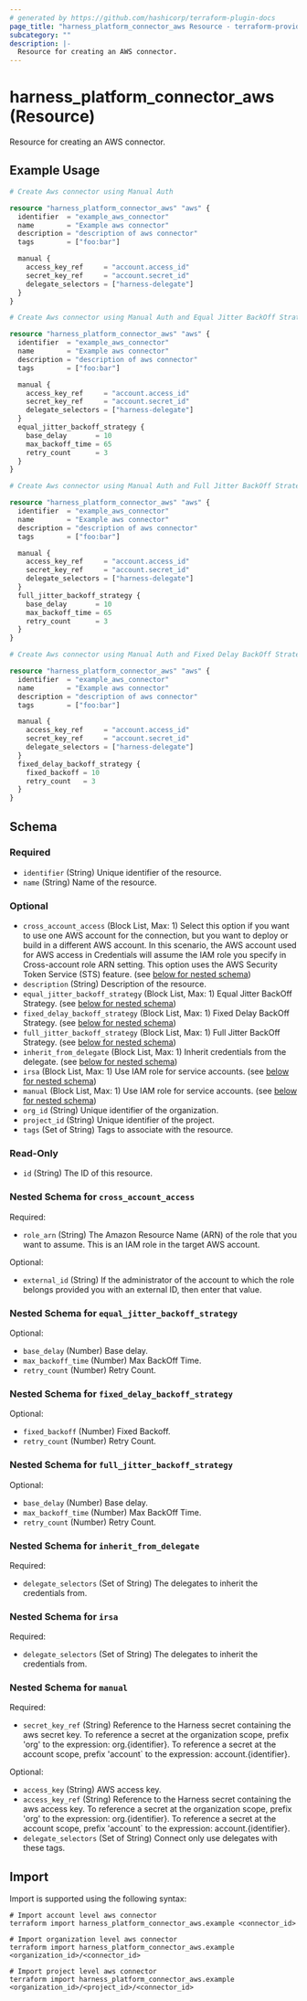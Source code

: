 ```yaml
---
# generated by https://github.com/hashicorp/terraform-plugin-docs
page_title: "harness_platform_connector_aws Resource - terraform-provider-harness"
subcategory: ""
description: |-
  Resource for creating an AWS connector.
---
```


# harness_platform_connector_aws (Resource)

Resource for creating an AWS connector.

## Example Usage

```terraform
# Create Aws connector using Manual Auth

resource "harness_platform_connector_aws" "aws" {
  identifier  = "example_aws_connector"
  name        = "Example aws connector"
  description = "description of aws connector"
  tags        = ["foo:bar"]

  manual {
    access_key_ref     = "account.access_id"
    secret_key_ref     = "account.secret_id"
    delegate_selectors = ["harness-delegate"]
  }
}

# Create Aws connector using Manual Auth and Equal Jitter BackOff Strategy

resource "harness_platform_connector_aws" "aws" {
  identifier  = "example_aws_connector"
  name        = "Example aws connector"
  description = "description of aws connector"
  tags        = ["foo:bar"]

  manual {
    access_key_ref     = "account.access_id"
    secret_key_ref     = "account.secret_id"
    delegate_selectors = ["harness-delegate"]
  }
  equal_jitter_backoff_strategy {
    base_delay       = 10
    max_backoff_time = 65
    retry_count      = 3
  }
}

# Create Aws connector using Manual Auth and Full Jitter BackOff Strategy

resource "harness_platform_connector_aws" "aws" {
  identifier  = "example_aws_connector"
  name        = "Example aws connector"
  description = "description of aws connector"
  tags        = ["foo:bar"]

  manual {
    access_key_ref     = "account.access_id"
    secret_key_ref     = "account.secret_id"
    delegate_selectors = ["harness-delegate"]
  }
  full_jitter_backoff_strategy {
    base_delay       = 10
    max_backoff_time = 65
    retry_count      = 3
  }
}

# Create Aws connector using Manual Auth and Fixed Delay BackOff Strategy

resource "harness_platform_connector_aws" "aws" {
  identifier  = "example_aws_connector"
  name        = "Example aws connector"
  description = "description of aws connector"
  tags        = ["foo:bar"]

  manual {
    access_key_ref     = "account.access_id"
    secret_key_ref     = "account.secret_id"
    delegate_selectors = ["harness-delegate"]
  }
  fixed_delay_backoff_strategy {
    fixed_backoff = 10
    retry_count   = 3
  }
}
```

<!-- schema generated by tfplugindocs -->
## Schema

### Required

- `identifier` (String) Unique identifier of the resource.
- `name` (String) Name of the resource.

### Optional

- `cross_account_access` (Block List, Max: 1) Select this option if you want to use one AWS account for the connection, but you want to deploy or build in a different AWS account. In this scenario, the AWS account used for AWS access in Credentials will assume the IAM role you specify in Cross-account role ARN setting. This option uses the AWS Security Token Service (STS) feature. (see [below for nested schema](#nestedblock--cross_account_access))
- `description` (String) Description of the resource.
- `equal_jitter_backoff_strategy` (Block List, Max: 1) Equal Jitter BackOff Strategy. (see [below for nested schema](#nestedblock--equal_jitter_backoff_strategy))
- `fixed_delay_backoff_strategy` (Block List, Max: 1) Fixed Delay BackOff Strategy. (see [below for nested schema](#nestedblock--fixed_delay_backoff_strategy))
- `full_jitter_backoff_strategy` (Block List, Max: 1) Full Jitter BackOff Strategy. (see [below for nested schema](#nestedblock--full_jitter_backoff_strategy))
- `inherit_from_delegate` (Block List, Max: 1) Inherit credentials from the delegate. (see [below for nested schema](#nestedblock--inherit_from_delegate))
- `irsa` (Block List, Max: 1) Use IAM role for service accounts. (see [below for nested schema](#nestedblock--irsa))
- `manual` (Block List, Max: 1) Use IAM role for service accounts. (see [below for nested schema](#nestedblock--manual))
- `org_id` (String) Unique identifier of the organization.
- `project_id` (String) Unique identifier of the project.
- `tags` (Set of String) Tags to associate with the resource.

### Read-Only

- `id` (String) The ID of this resource.

<a id="nestedblock--cross_account_access"></a>
### Nested Schema for `cross_account_access`

Required:

- `role_arn` (String) The Amazon Resource Name (ARN) of the role that you want to assume. This is an IAM role in the target AWS account.

Optional:

- `external_id` (String) If the administrator of the account to which the role belongs provided you with an external ID, then enter that value.


<a id="nestedblock--equal_jitter_backoff_strategy"></a>
### Nested Schema for `equal_jitter_backoff_strategy`

Optional:

- `base_delay` (Number) Base delay.
- `max_backoff_time` (Number) Max BackOff Time.
- `retry_count` (Number) Retry Count.


<a id="nestedblock--fixed_delay_backoff_strategy"></a>
### Nested Schema for `fixed_delay_backoff_strategy`

Optional:

- `fixed_backoff` (Number) Fixed Backoff.
- `retry_count` (Number) Retry Count.


<a id="nestedblock--full_jitter_backoff_strategy"></a>
### Nested Schema for `full_jitter_backoff_strategy`

Optional:

- `base_delay` (Number) Base delay.
- `max_backoff_time` (Number) Max BackOff Time.
- `retry_count` (Number) Retry Count.


<a id="nestedblock--inherit_from_delegate"></a>
### Nested Schema for `inherit_from_delegate`

Required:

- `delegate_selectors` (Set of String) The delegates to inherit the credentials from.


<a id="nestedblock--irsa"></a>
### Nested Schema for `irsa`

Required:

- `delegate_selectors` (Set of String) The delegates to inherit the credentials from.


<a id="nestedblock--manual"></a>
### Nested Schema for `manual`

Required:

- `secret_key_ref` (String) Reference to the Harness secret containing the aws secret key. To reference a secret at the organization scope, prefix 'org' to the expression: org.{identifier}. To reference a secret at the account scope, prefix 'account` to the expression: account.{identifier}.

Optional:

- `access_key` (String) AWS access key.
- `access_key_ref` (String) Reference to the Harness secret containing the aws access key. To reference a secret at the organization scope, prefix 'org' to the expression: org.{identifier}. To reference a secret at the account scope, prefix 'account` to the expression: account.{identifier}.
- `delegate_selectors` (Set of String) Connect only use delegates with these tags.

## Import

Import is supported using the following syntax:

```shell
# Import account level aws connector
terraform import harness_platform_connector_aws.example <connector_id>

# Import organization level aws connector
terraform import harness_platform_connector_aws.example <organization_id>/<connector_id>

# Import project level aws connector
terraform import harness_platform_connector_aws.example <organization_id>/<project_id>/<connector_id>
```
